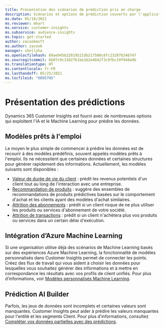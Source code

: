 ```yaml
---
title: Présentation des scénarios de prédiction pris en charge
description: Scénarios et options de prédiction couverts par l'application Dynamics 365 Customer Insights.
ms.date: 05/18/2021
ms.reviewer: mhart
ms.service: customer-insights
ms.subservice: audience-insights
ms.topic: get-started
author: zacookmsft
ms.author: zacook
manager: shellyha
ms.openlocfilehash: 69ae945b22819521db217508c6fc232876346747
ms.sourcegitcommit: 6b07c9c3102761be162e4842f3c9fbc19f948a9b
ms.translationtype: HT
ms.contentlocale: fr-FR
ms.lasthandoff: 05/25/2021
ms.locfileid: "6095705"
---
```

# <a name="predictions-overview"></a>Présentation des prédictions

Dynamics 365 Customer Insights est fourni avec de nombreuses options qui exploitent l'IA et le Machine Learning pour prédire les données. 

## <a name="out-of-box-models"></a>Modèles prêts à l'emploi

Le moyen le plus simple de commencer à prédire les données est de recourir à des modèles prédéfinis, souvent appelés modèles prêts à l'emploi. Ils ne nécessitent que certaines données et certaines structures pour générer rapidement des informations. Actuellement, les modèles suivants sont disponibles : 
- [Valeur de durée de vie du client](predict-customer-lifetime-value.md) : prédit les revenus potentiels d'un client tout au long de l'interaction avec une entreprise. 
- [Recommandation de produits](predict-product-recommendation.md) : suggère des ensembles de recommandations de produits prédictives basées sur le comportement d'achat et les clients ayant des modèles d'achat similaires.
- [Attrition des abonnements](predict-subscription-churn.md) : prédit si un client risque de ne plus utiliser les produits ou services d'abonnement de votre société.
- [Attrition de transactions](predict-transactional-churn.md) : prédit si un client n'achètera plus vos produits ou services dans un certain délai d'exécution.

## <a name="azure-machine-learning-integration"></a>Intégration d’Azure Machine Learning

Si une organisation utilise déjà des scénarios de Machine Learning basés sur des expériences Azure Machine Learning, la fonctionnalité de modèles personnalisés dans Customer Insights permet de connecter les points. Créez des flux de travail qui vous aident à choisir les données pour lesquelles vous souhaitez générer des informations et à mettre en correspondance les résultats avec vos profils de client unifiés. Pour plus d’informations, voir [Modèles personnalisés Machine Learning](custom-models.md).

## <a name="ai-builder-prediction"></a>Prédiction AI Builder

Parfois, les jeux de données sont incomplets et certaines valeurs sont manquantes. Customer Insights peut aider à prédire les valeurs manquantes pour l'entité et les segments Client. Pour plus d’informations, consultez [Compléter vos données partielles avec des prédictions](predictions.md).
